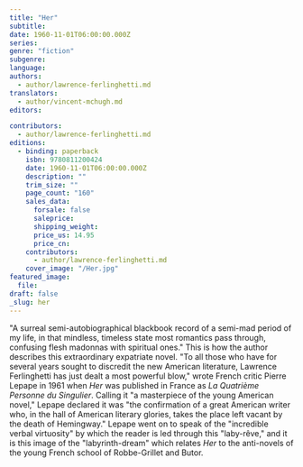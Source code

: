 ```yaml
---
title: "Her"
subtitle:
date: 1960-11-01T06:00:00.000Z
series:
genre: "fiction"
subgenre:
language:
authors:
  - author/lawrence-ferlinghetti.md
translators:
  - author/vincent-mchugh.md
editors:

contributors:
  - author/lawrence-ferlinghetti.md
editions:
  - binding: paperback
    isbn: 9780811200424
    date: 1960-11-01T06:00:00.000Z
    description: ""
    trim_size: ""
    page_count: "160"
    sales_data:
      forsale: false
      saleprice:
      shipping_weight:
      price_us: 14.95
      price_cn:
    contributors:
      - author/lawrence-ferlinghetti.md
    cover_image: "/Her.jpg"
featured_image:
  file:
draft: false
_slug: her
---
```


"A surreal semi-autobiographical blackbook record of a semi-mad period of my life, in that mindless, timeless state most romantics pass through, confusing flesh madonnas with spiritual ones." This is how the author describes this extraordinary expatriate novel. "To all those who have for several years sought to discredit the new American literature, Lawrence Ferlinghetti has just dealt a most powerful blow," wrote French critic Pierre Lepape in 1961 when _Her_ was published in France as _La Quatrième Personne du Singulier_. Calling it "a masterpiece of the young American novel," Lepape declared it was "the confirmation of a great American writer who, in the hall of American literary glories, takes the place left vacant by the death of Hemingway." Lepape went on to speak of the "incredible verbal virtuosity" by which the reader is led through this "laby-rêve," and it is this image of the "labyrinth-dream" which relates _Her_ to the anti-novels of the young French school of Robbe-Grillet and Butor.

